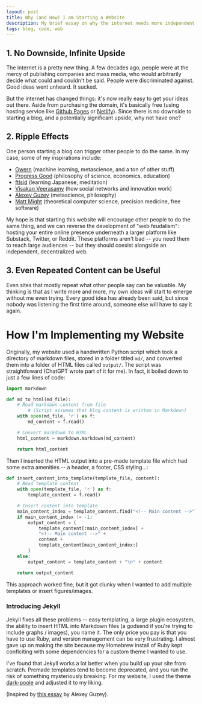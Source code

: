 ```yaml
---
layout: post
title: Why (and How) I am Starting a Website 
description: My brief essay on why the internet needs more independent blog sites run by independent tinkerers.
tags: blog, code, web 
---
```


## 1. No Downside, Infinite Upside
The internet is a pretty new thing. A few decades ago, people were at the mercy of publishing companies and mass media, who would arbitrarily decide what could and couldn't be said. People were discriminated against. Good ideas went unheard. It sucked. 

But the internet has changed things: it's now really easy to get your ideas out there. Aside from purchasing the domain, it's basically free (using hosting service like [Github Pages](https://pages.github.com/) or [Netlify](https://www.netlify.com/)). Since there is no downside to starting a blog, and a potentially significant upside, why not have one?
## 2. Ripple Effects
One person starting a blog can trigger other people to do the same. In my case, some of my inspirations include: 
- [Gwern](https://gwern.net/index) (machine learning, metascience, and a ton of other stuff)
- [Progress Good](https://www.arjunkhemani.com/about) (philosophy of science, economics, education)
- [ftlsid](https://ftlsid.com) (learning Japanese, meditation)
- [Visakan Veerasamy](https://visakanv.com) (how social networks and innovation work)
- [Alexey Guzey](https://guzey.com/) (metascience, philosophy)
- [Matt Might](https://matt.might.net/) (theoretical computer science, precision medicine, free software)

My hope is that starting this website will encourage other people to do the same thing, and we can reverse the development of "web feudalism": hosting your entire online presence underneath a larger platform like Substack, Twitter, or Reddit. These platforms aren't bad -- you need them to reach large audiences -- but they should coexist alongside an independent, decentralized web.
## 3. Even Repeated Content can be Useful
Even sites that mostly repeat what other people say can be valuable. My thinking is that as I write more and more, my own ideas will start to emerge without me even trying. Every good idea has already been said, but since nobody was listening the first time around, someone else will have to say it again. 


# How I'm Implementing my Website 
Originally, my website used a handwritten Python script which took a directory of markdown files, stored in a folder titled `md/`, and converted them into a folder of HTML files called `output/`.
The script was straightfoward (ChatGPT wrote part of it for me). In fact, it boiled down to just a few lines of code: 
```python
import markdown

def md_to_html(md_file):
    # Read markdown content from file 
		# (Script assumes that blog content is written in Markdown)
    with open(md_file, 'r') as f:
        md_content = f.read()

    # Convert markdown to HTML
    html_content = markdown.markdown(md_content)

    return html_content
```
Then I inserted the HTML output into a pre-made template file which had some extra amenities -- a header, a footer, CSS styling...:
```python
def insert_content_into_template(template_file, content):
    # Read template content
    with open(template_file, 'r') as f:
        template_content = f.read()

    # Insert content into template
    main_content_index = template_content.find("<!-- Main content -->")
    if main_content_index != -1:
        output_content = (
            template_content[:main_content_index] +
            "<!-- Main content -->" +
            content +
            template_content[main_content_index:]
        )
    else:
        output_content = template_content + "\n" + content

    return output_content
```
This approach worked fine, but it got clunky when I wanted to add multiple templates or insert figures/images. 
### Introducing Jekyll
Jekyll fixes all these problems -- easy templating, a large plugin ecosystem, the ability to insert HTML into Markdown files (a godsend if you're trying to include graphs / images), you name it. The only price you pay is that you have to use Ruby, and version management can be very frustrating. I almost gave up on making the site because my Homebrew install of Ruby kept conflciting with some dependencies for a custom theme I wanted to use. 

I've found that Jekyll works a lot better when you build up your site from scratch. Premade templates tend to become deprecated, and you run the risk of something mysteriously breaking. For my website, I used the theme [dark-poole](https://andrewhwanpark.github.io/dark-poole/) and adjusted it to my liking. 

(Inspired by [this essay](https://guzey.com/personal/why-have-a-blog/) by Alexey Guzey).	
